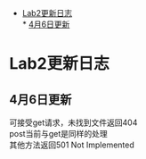 * [Lab2更新日志](#lab2更新日志)  
      * [4月6日更新](#4月6日更新)   
        
        

# Lab2更新日志




## 4月6日更新

可接受get请求，未找到文件返回404  
post当前与get是同样的处理  
其他方法返回501 Not Implemented  
